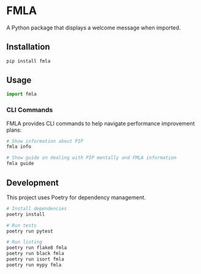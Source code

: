 # FMLA

A Python package that displays a welcome message when imported.

## Installation

```bash
pip install fmla
```

## Usage

```python
import fmla
```

### CLI Commands

FMLA provides CLI commands to help navigate performance improvement plans:

```bash
# Show information about PIP
fmla info

# Show guide on dealing with PIP mentally and FMLA information
fmla guide
```

## Development

This project uses Poetry for dependency management.

```bash
# Install dependencies
poetry install

# Run tests
poetry run pytest

# Run linting
poetry run flake8 fmla
poetry run black fmla
poetry run isort fmla
poetry run mypy fmla
```
